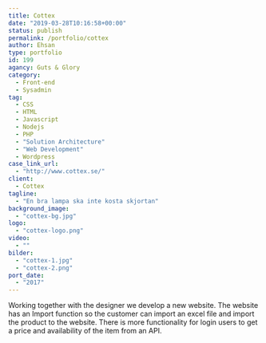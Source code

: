 ```yaml
---
title: Cottex
date: "2019-03-28T10:16:58+00:00"
status: publish
permalink: /portfolio/cottex
author: Ehsan
type: portfolio
id: 199
agancy: Guts & Glory
category:
  - Front-end
  - Sysadmin
tag:
  - CSS
  - HTML
  - Javascript
  - Nodejs
  - PHP
  - "Solution Architecture"
  - "Web Development"
  - Wordpress
case_link_url:
  - "http://www.cottex.se/"
client:
  - Cottex
tagline:
  - "En bra lampa ska inte kosta skjortan"
background_image:
  - "cottex-bg.jpg"
logo:
  - "cottex-logo.png"
video:
  - ""
bilder:
  - "cottex-1.jpg"
  - "cottex-2.png"
port_date:
  - "2017"
---
```


Working together with the designer we develop a new website.
The website has an Import function so the customer can import an excel file and import the product to the website.
There is more functionality for login users to get a price and availability of the item from an API.
